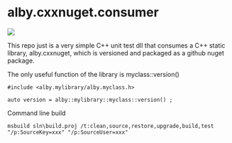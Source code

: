 # alby.cxxnuget.consumer


![](https://github.com/casaletto/alby.cxxnuget.consumer/workflows/.github/workflows/main.yml/badge.svg)


This repo just is a very simple C++ unit test dll that consumes a C++ static library, alby.cxxnuget, which is versioned and packaged as a github nuget package.


The only useful function of the library is myclass::version()


```
#include <alby.mylibrary/alby.myclass.h>

auto version = alby::mylibrary::myclass::version() ;
```


Command line build


```
msbuild sln\build.proj /t:clean,source,restore,upgrade,build,test "/p:SourceKey=xxx" "/p:SourceUser=xxx"
```
